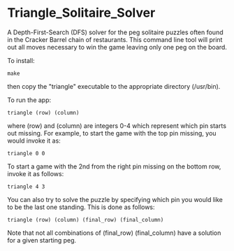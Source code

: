 # Triangle_Solitaire_Solver

A Depth-First-Search (DFS) solver for the peg solitaire puzzles often found in the Cracker Barrel chain of restaurants.
This command line tool will print out all moves necessary to win the game leaving only one peg on the board. 

To install:

    make

then copy the "triangle" executable to the appropriate directory (/usr/bin).

To run the app:

    triangle (row) (column)

where (row) and (column) are integers 0-4 which represent which pin starts out missing. For example, to start the game
with the top pin missing, you would invoke it as:

    triangle 0 0
  
To start a game with the 2nd from the right pin missing on the bottom row, invoke it as follows:

    triangle 4 3
  
You can also try to solve the puzzle by specifying which pin you would like to be the last one standing. This is done as 
follows: 
    
    triangle (row) (column) (final_row) (final_column)
  
Note that not all combinations of (final_row) (final_column) have a solution for a given starting peg.

